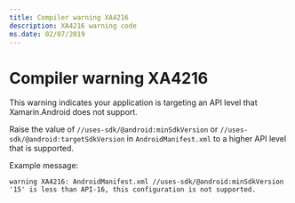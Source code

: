 ```yaml
---
title: Compiler warning XA4216
description: XA4216 warning code
ms.date: 02/07/2019
---
```

# Compiler warning XA4216

This warning indicates your application is targeting an API level that
Xamarin.Android does not support.

Raise the value of `//uses-sdk/@android:minSdkVersion` or
`//uses-sdk/@android:targetSdkVersion` in `AndroidManifest.xml` to a
higher API level that is supported.

Example message:

    warning XA4216: AndroidManifest.xml //uses-sdk/@android:minSdkVersion '15' is less than API-16, this configuration is not supported.
